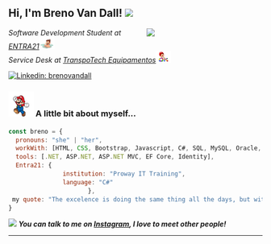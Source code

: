 
<h2> Hi, I'm Breno Van Dall! <img src="#" width="50"></h2>
<img align='right' src="#" width="230">
<p><em>Software Development Student at <a href="https://www.entra21.com.br/">ENTRA21</a><img src="mario_banho.gif" width="30"></br>Service Desk at <a href="https://www.transpotech.com.br/">TranspoTech Equipamentos</a><img src="mario_ok.gif" width="30"> 
</em></p>

[![Linkedin: brenovandall](https://img.shields.io/badge/-brenovandall-blue?style=flat-square&logo=Linkedin&logoColor=white&link=https://www.linkedin.com/in/breno-van-dall/)](https://www.linkedin.com/in/breno-van-dall/)


### <img src="mario.gif" width="50"> A little bit about myself...  

```javascript
const breno = {
  pronouns: "she" | "her",
  workWith: [HTML, CSS, Bootstrap, Javascript, C#, SQL, MySQL, Oracle, SQL Server],
  tools: [.NET, ASP.NET, ASP.NET MVC, EF Core, Identity],
  Entra21: {
               institution: "Proway IT Training",
               language: "C#"
                      },
 my quote: "The excelence is doing the same thing all the days, but with other one result"
}
```

<img src="https://media.giphy.com/media/LnQjpWaON8nhr21vNW/giphy.gif" width="60"> <em><b>You can talk to me on <a href="#">Instagram</a>, I love to meet other people!</em>

---

